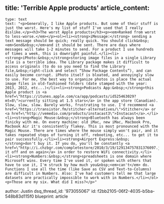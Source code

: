 title: 'Terrible Apple products'
article_content:
  -
    type: text
    text: "<p>Generally, I like Apple products. But some of their stuff is just the worst. Here's my list of stuff I've used that I really dislike.</p><h3>The worst Apple products</h3><p><em>Ranked from worst to less-worse.</em></p><ol><li><strong>iMessage:</strong> sending a text message should be quick; really quick. You should click&nbsp;<em>Send&nbsp;</em>and it should be sent. There are days where messages will take 1-2 minutes to send. For a product I use hundreds of times a week, this is downright painful.</li><li><strong>iPhoto:&nbsp;</strong>storing image files in a single Library file is a terrible idea. The Library package makes it difficult to access originals (to do so you need to find the Library file,&nbsp;right-click and select “Show Package Contents”), and can easily become corrupt. iPhoto itself is bloated, and annoyingly slow to use. For me, the best way to organize photos is place the actual image files in old-fashioned folders (date stamped with the year: 2013, 2012, etc...)</li><li><strong>Podcasts App:&nbsp;</strong>this Apple product is <a href=\"https://itunes.apple.com/ca/app/podcasts/id525463029?mt=8\">currently sitting at 1.5 stars</a> in the app store (Canadian). Slow, slow, slow. Barely works, frustrating to use. I'd recommend <a href=\"https://transistor.fm/stitcher-alternatives/\">Stitcher</a> or <a href=\"http://vemedio.com/products/instacast3\">Instacast</a>.</li><li><strong>Magic Mouse:&nbsp;</strong>Bluetooth has always been finicky with me. On every machine: old iMac, new iMac, Macbook Pro, Macbook Air it's consistently flakey. This is most pronounced with the Magic Mouse. There are times where the mouse simply won't pair, and it takes repeated steps of turning it off, rebooting, etc... to get it to pair successfully.</li><li><strong>Airport Express:&nbsp;</strong>don't buy it. If you do, you'll be constantly <a href=\"http://i.chzbgr.com/completestore/2010/3/19/129134757831376097.jpg\">turning it off and on again</a> in order to restore WiFi connectivity.</li><li><strong>Numbers:&nbsp;</strong>spreadsheets is one domain where Microsoft wins. Every time I've used it, or spoken with others that have to use it, I'm struck by how much you&nbsp;<em>can't</em> do. Functions I use all the time (like Save as CSV and Text-to-Columns) are difficult in Numbers. Also: I've had customers tell me that large datasets are practically impossible to work with in Numbers.</li></ol><p>Those are my six. What did I miss?</p>"
author: Justin
dsq_thread_id: '973055067'
id: f2bb2105-06f2-4035-b5ba-548b83d115f0
blueprint: article
